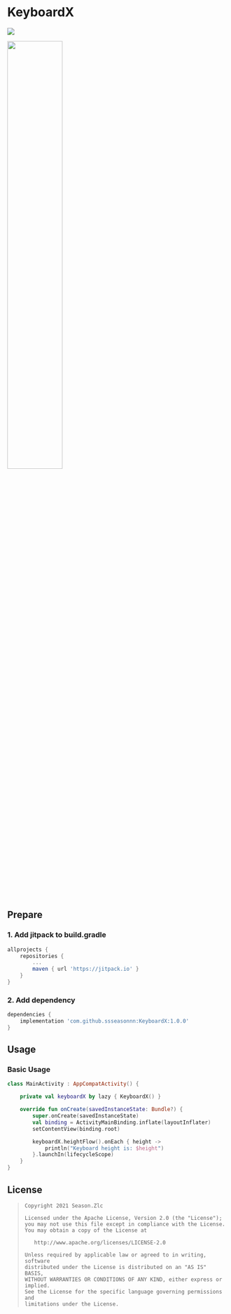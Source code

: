 # KeyboardX

[![](https://jitpack.io/v/ssseasonnn/KeyboardX.svg)](https://jitpack.io/#ssseasonnn/KeyboardX)

<img src="keyboardx.gif" width="50%" height="50%"/>

## Prepare

### 1. Add jitpack to build.gradle
```gradle
allprojects {
    repositories {
        ...
        maven { url 'https://jitpack.io' }
    }
}
```

### 2.  Add dependency

```gradle
dependencies {
	implementation 'com.github.ssseasonnn:KeyboardX:1.0.0'
}
```

## Usage

### Basic Usage

```kotlin
class MainActivity : AppCompatActivity() {

    private val keyboardX by lazy { KeyboardX() }

    override fun onCreate(savedInstanceState: Bundle?) {
        super.onCreate(savedInstanceState)
        val binding = ActivityMainBinding.inflate(layoutInflater)
        setContentView(binding.root)

        keyboardX.heightFlow().onEach { height ->
            println("Keyboard height is: $height")
        }.launchIn(lifecycleScope)
    }
}
```

## License

> ```
> Copyright 2021 Season.Zlc
>
> Licensed under the Apache License, Version 2.0 (the "License");
> you may not use this file except in compliance with the License.
> You may obtain a copy of the License at
>
>    http://www.apache.org/licenses/LICENSE-2.0
>
> Unless required by applicable law or agreed to in writing, software
> distributed under the License is distributed on an "AS IS" BASIS,
> WITHOUT WARRANTIES OR CONDITIONS OF ANY KIND, either express or implied.
> See the License for the specific language governing permissions and
> limitations under the License.
> ```
